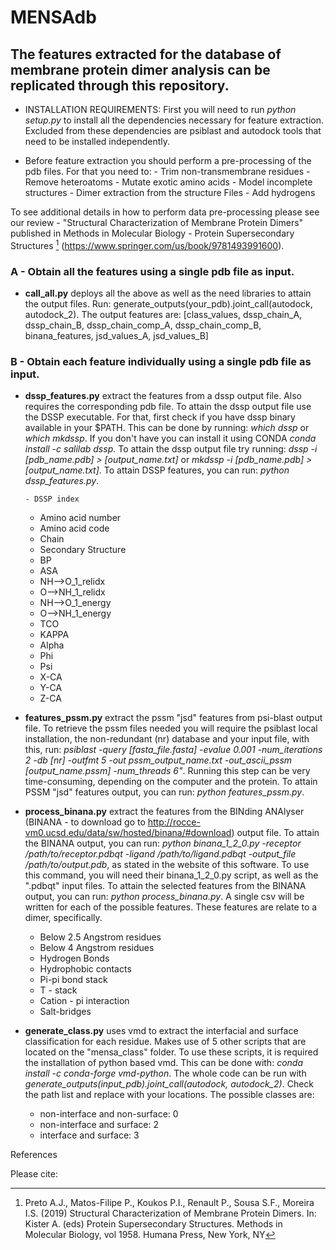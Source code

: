 # MENSAdb

## The features extracted for the database of membrane protein dimer analysis can be replicated through this repository.

- INSTALLATION REQUIREMENTS: First you will need to run *python setup.py* to install all the dependencies necessary for feature extraction. Excluded from these dependencies
are psiblast and autodock tools that need to be installed independently.

- Before feature extraction you should perform a pre-processing of the pdb files. For that you need to:
		- Trim non-transmembrane residues
		- Remove heteroatoms
		- Mutate exotic amino acids
		- Model incomplete structures
		- Dimer extraction from the structure Files
		- Add hydrogens

To see additional details in how to perform data pre-processing please see our review - "Structural Characterization of Membrane Protein Dimers" published in Methods in Molecular Biology - Protein Supersecondary Structures [^1] (https://www.springer.com/us/book/9781493991600).

### A - Obtain all the features using a single pdb file as input.

- **call_all.py** deploys all the above as well as the need libraries to attain the output files. Run: generate_outputs(your_pdb).joint_call(autodock, autodock_2). The output features are: [class_values, dssp_chain_A, dssp_chain_B, dssp_chain_comp_A, dssp_chain_comp_B, binana_features, jsd_values_A, jsd_values_B]

### B - Obtain each feature individually using a single pdb file as input.

- **dssp_features.py** extract the features from a dssp output file. Also requires the corresponding pdb file. To attain the dssp output file use the DSSP executable. For that, first check if you have dssp binary available in your $PATH. This can be done by running: *which dssp* or *which mkdssp*. If you don't have you can install it using CONDA *conda install -c salilab dssp*. To attain the dssp output file try running: *dssp -i [pdb_name.pdb] > [output_name.txt]* or *mkdssp -i [pdb_name.pdb] > [output_name.txt]*. To attain DSSP features, you can run: *python dssp_features.py*.

	  - DSSP index
    - Amino acid number
    - Amino acid code
    - Chain
    - Secondary Structure
    - BP
    - ASA
    - NH-->O_1_relidx
    - O-->NH_1_relidx
    - NH-->O_1_energy
    - O-->NH_1_energy
    - TCO
    - KAPPA
    - Alpha
    - Phi
    - Psi
    - X-CA
    - Y-CA
    - Z-CA

- **features_pssm.py** extract the pssm "jsd" features from psi-blast output file. To retrieve the pssm files needed you will require the psiblast local installation, the non-redundant (nr) database and your input file, with this, run: *psiblast -query [fasta_file.fasta] -evalue 0.001 -num_iterations 2 -db [nr] -outfmt 5 -out pssm_output_name.txt -out_ascii_pssm [output_name.pssm] -num_threads 6"*. Running this step can be very time-consuming, depending on the computer and the protein. To attain PSSM "jsd" features output, you can run: *python features_pssm.py*.

- **process_binana.py** extract the features from the BINding ANAlyser (BINANA - to download go to http://rocce-vm0.ucsd.edu/data/sw/hosted/binana/#download) output file. To attain the BINANA output, you can run: *python binana_1_2_0.py -receptor /path/to/receptor.pdbqt -ligand /path/to/ligand.pdbqt -output_file /path/to/output.pdb*, as stated in the website of this software. To use this command, you will need their binana_1_2_0.py script, as well as the ".pdbqt" input files. To attain the selected features from the BINANA output, you can run: *python process_binana.py*. A single csv will be written for each of the possible features. These features are relate to a dimer, specifically.

	- Below 2.5 Angstrom residues
	- Below 4 Angstrom residues
	- Hydrogen Bonds
	- Hydrophobic contacts
	- Pi-pi bond stack
	- T - stack
	- Cation - pi interaction
	- Salt-bridges

- **generate_class.py** uses vmd to extract the interfacial and surface classification for each residue. Makes use of 5 other scripts that are located on the "mensa_class" folder. To use these scripts, it is required the installation of python based vmd. This can be done with: *conda install -c conda-forge vmd-python*. The whole code can be run with *generate_outputs(input_pdb).joint_call(autodock, autodock_2)*. Check the path list and replace with your locations. The possible classes are:

	- non-interface and non-surface: 0
	- non-interface and surface: 2
	- interface and surface: 3

References
[^1]: Preto A.J., Matos-Filipe P., Koukos P.I., Renault P., Sousa S.F., Moreira I.S. (2019) Structural Characterization of Membrane Protein Dimers. In: Kister A. (eds) Protein Supersecondary Structures. Methods in Molecular Biology, vol 1958. Humana Press, New York, NY

Please cite:
